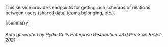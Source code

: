 






This service provides endpoints for getting rich schemas of relations between users (shared data, teams belonging, etc.).

[:summary]

###### Auto generated by Pydio Cells Enterprise Distribution v3.0.0-rc3 on 8-Oct-2021
